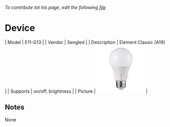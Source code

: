 
*To contribute tot his page, edit the following
[file](https://github.com/Koenkk/zigbee2mqtt.io/blob/master/docgen/device_page_notes.js)*

# Device

| Model | E11-G13  |
| Vendor  | Sengled  |
| Description | Element Classic (A19) |
| Supports | on/off, brightness |
| Picture | ![../images/devices/E11-G13.jpg](../images/devices/E11-G13.jpg) |

## Notes

None
